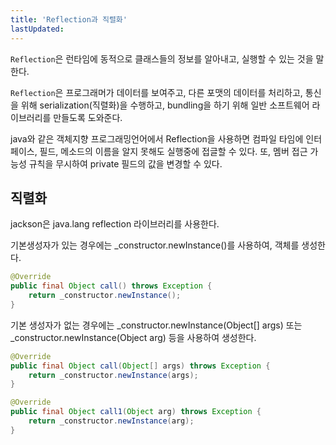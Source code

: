 ```yaml
---
title: 'Reflection과 직렬화'
lastUpdated: 
---
```


`Reflection`은 런타임에 동적으로 클래스들의 정보를 알아내고, 실행할 수 있는 것을 말한다.

`Reflection`은 프로그래머가 데이터를 보여주고, 다른 포맷의 데이터를 처리하고, 통신을 위해 serialization(직렬화)을 수행하고, bundling을 하기 위해 일반 소프트웨어 라이브러리를 만들도록 도와준다.

java와 같은 객체지향 프로그래밍언어에서 Reflection을 사용하면 컴파일 타임에 인터페이스, 필드, 메소드의 이름을 알지 못해도 실행중에 접글할 수 있다. 또, 멤버 접근 가능성 규칙을 무시하여 private 필드의 값을 변경할 수 있다.

## 직렬화

jackson은 java.lang reflection 라이브러리를 사용한다.

기본생성자가 있는 경우에는 _constructor.newInstance()를 사용하여, 객체를 생성한다.

```java
@Override
public final Object call() throws Exception {
    return _constructor.newInstance();
}
```

기본 생성자가 없는 경우에는 _constructor.newInstance(Object[] args) 또는 _constructor.newInstance(Object arg) 등을 사용하여 생성한다.

```java
@Override
public final Object call(Object[] args) throws Exception {
    return _constructor.newInstance(args);
}

@Override
public final Object call1(Object arg) throws Exception {
    return _constructor.newInstance(arg);
}
```
